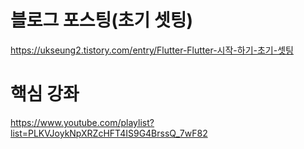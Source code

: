 # 블로그 포스팅(초기 셋팅)
https://ukseung2.tistory.com/entry/Flutter-Flutter-시작-하기-초기-셋팅

# 핵심 강좌
https://www.youtube.com/playlist?list=PLKVJoykNpXRZcHFT4IS9G4BrssQ_7wF82
